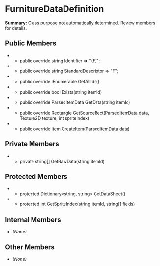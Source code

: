 # FurnitureDataDefinition

**Summary:** Class purpose not automatically determined. Review members for details.

## Public Members
- - public override string Identifier => "(F)";
- - public override string StandardDescriptor => "F";
- - public override IEnumerable<string> GetAllIds()
- - public override bool Exists(string itemId)
- - public override ParsedItemData GetData(string itemId)
- - public override Rectangle GetSourceRect(ParsedItemData data, Texture2D texture, int spriteIndex)
- - public override Item CreateItem(ParsedItemData data)

## Private Members
- - private string[] GetRawData(string itemId)

## Protected Members
- - protected Dictionary<string, string> GetDataSheet()
- - protected int GetSpriteIndex(string itemId, string[] fields)

## Internal Members
- *(None)*

## Other Members
- *(None)*

